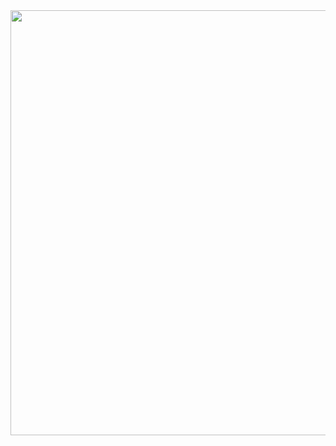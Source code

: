 <div id="header" align="center">
  <img src="https://w.wallha.com/ws/14/YXVaoHWQ.jpg" width="920" height="680"/>
</div>
